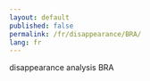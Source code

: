 ```yaml
---
layout: default
published: false
permalink: /fr/disappearance/BRA/
lang: fr
---
```


disappearance analysis BRA
